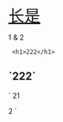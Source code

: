<a
  style="font-size:32px"
  href="/x">
   长是
</a>

1 &amp; 2

`  <h1>222</h1>   `
<h2>`222`</h2>

`
21

2
`
